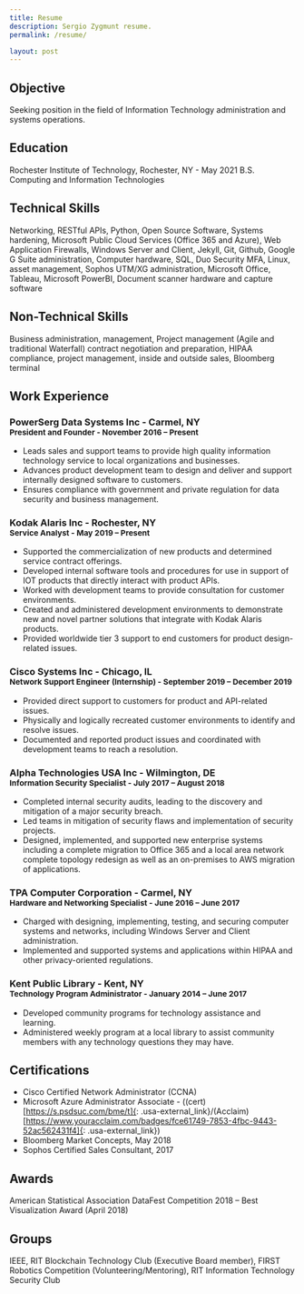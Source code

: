 ```yaml
---
title: Resume
description: Sergio Zygmunt resume.
permalink: /resume/

layout: post
---
```


## Objective
Seeking position in the field of Information Technology administration and systems operations. 

## Education
Rochester Institute of Technology, Rochester, NY - May 2021
B.S. Computing and Information Technologies

## Technical Skills
Networking, RESTful APIs, Python, Open Source Software, Systems hardening, Microsoft Public Cloud Services (Office 365 and Azure), Web Application Firewalls, Windows Server and Client, Jekyll, Git, Github, Google G Suite administration, Computer hardware, SQL, Duo Security MFA, Linux, asset management, Sophos UTM/XG administration, Microsoft Office, Tableau, Microsoft PowerBI, Document scanner hardware and capture software

## Non-Technical Skills
Business administration, management, Project management (Agile and traditional Waterfall) contract negotiation and preparation, HIPAA compliance, project management, inside and outside sales, Bloomberg terminal

## Work Experience

### PowerSerg Data Systems Inc - Carmel, NY <br><sup>President and Founder - November 2016 – Present</sup>
+ Leads sales and support teams to provide high quality information technology service to local organizations and businesses. 
+ Advances product development team to design and deliver and support internally designed software to customers.
+ Ensures compliance with government and private regulation for data security and business management.

### Kodak Alaris Inc - Rochester, NY <br><sup>Service Analyst - May 2019 – Present</sup>
+ Supported the commercialization of new products and determined service contract offerings.
+ Developed internal software tools and procedures for use in support of IOT products that directly interact with product APIs.
+ Worked with development teams to provide consultation for customer environments.
+ Created and administered development environments to demonstrate new and novel partner solutions that integrate with Kodak Alaris products.
+ Provided worldwide tier 3 support to end customers for product design-related issues.

### Cisco Systems Inc - Chicago, IL <br><sup>Network Support Engineer (Internship) - September 2019 – December 2019</sup>
+ Provided direct support to customers for product and API-related issues.
+ Physically and logically recreated customer environments to identify and resolve issues.
+ Documented and reported product issues and coordinated with development teams to reach a resolution.

### Alpha Technologies USA Inc - Wilmington, DE <br><sup>Information Security Specialist - July 2017 – August 2018</sup>
+	Completed internal security audits, leading to the discovery and mitigation of a major security breach. 
+ Led teams in mitigation of security flaws and implementation of security projects. 
+ Designed, implemented, and supported new enterprise systems including a complete migration to Office 365 and a local area network complete topology redesign as well as an on-premises to AWS migration of applications.

### TPA Computer Corporation - Carmel, NY <br><sup>Hardware and Networking Specialist - June 2016 – June 2017</sup>
+ Charged with designing, implementing, testing, and securing computer systems and networks, including Windows Server and Client administration.
+ Implemented and supported systems and applications within HIPAA and other privacy-oriented regulations.

### Kent Public Library - Kent, NY <br><sup>Technology Program Administrator - January 2014 – June 2017</sup>
+ Developed community programs for technology assistance and learning.
+ Administered weekly program at a local library to assist community members with any technology questions they may have.

## Certifications
+ Cisco Certified Network Administrator (CCNA)
+ Microsoft Azure Administrator Associate - ((cert)[https://s.psdsuc.com/bme/t]{: .usa-external_link}/(Acclaim)[https://www.youracclaim.com/badges/fce61749-7853-4fbc-9443-52ac562431f4]{: .usa-external_link})
+ Bloomberg Market Concepts, May 2018
+ Sophos Certified Sales Consultant, 2017

## Awards
American Statistical Association DataFest Competition 2018 – Best Visualization Award (April 2018)

## Groups
IEEE, RIT Blockchain Technology Club (Executive Board member), FIRST Robotics Competition (Volunteering/Mentoring), RIT Information Technology Security Club